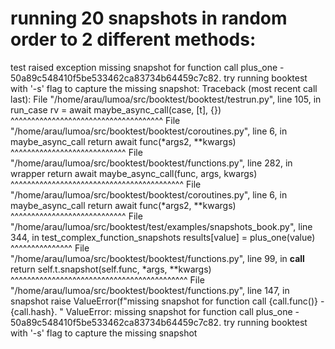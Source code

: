 # running 20 snapshots in random order to 2 different methods:


test raised exception missing snapshot for function call plus_one - 50a89c548410f5be533462ca83734b64459c7c82. try running booktest with '-s' flag to capture the missing snapshot:
Traceback (most recent call last):
  File "/home/arau/lumoa/src/booktest/booktest/testrun.py", line 105, in run_case
    rv = await maybe_async_call(case, [t], {})
         ^^^^^^^^^^^^^^^^^^^^^^^^^^^^^^^^^^^^^
  File "/home/arau/lumoa/src/booktest/booktest/coroutines.py", line 6, in maybe_async_call
    return await func(*args2, **kwargs)
           ^^^^^^^^^^^^^^^^^^^^^^^^^^^^
  File "/home/arau/lumoa/src/booktest/booktest/functions.py", line 282, in wrapper
    return await maybe_async_call(func, args, kwargs)
           ^^^^^^^^^^^^^^^^^^^^^^^^^^^^^^^^^^^^^^^^^^
  File "/home/arau/lumoa/src/booktest/booktest/coroutines.py", line 6, in maybe_async_call
    return await func(*args2, **kwargs)
           ^^^^^^^^^^^^^^^^^^^^^^^^^^^^
  File "/home/arau/lumoa/src/booktest/test/examples/snapshots_book.py", line 344, in test_complex_function_snapshots
    results[value] = plus_one(value)
                     ^^^^^^^^^^^^^^^
  File "/home/arau/lumoa/src/booktest/booktest/functions.py", line 99, in __call__
    return self.t.snapshot(self.func, *args, **kwargs)
           ^^^^^^^^^^^^^^^^^^^^^^^^^^^^^^^^^^^^^^^^^^^
  File "/home/arau/lumoa/src/booktest/booktest/functions.py", line 147, in snapshot
    raise ValueError(f"missing snapshot for function call {call.func()} - {call.hash}. "
ValueError: missing snapshot for function call plus_one - 50a89c548410f5be533462ca83734b64459c7c82. try running booktest with '-s' flag to capture the missing snapshot

